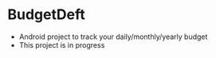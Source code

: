 # BudgetDeft
- Android project to track your daily/monthly/yearly budget
- This project is in progress
